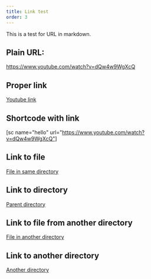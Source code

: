 ```yaml
---
title: Link test
order: 3
---
```


This is a test for URL in markdown.

## Plain URL:

https://www.youtube.com/watch?v=dQw4w9WgXcQ

## Proper link

[Youtube link](https://www.youtube.com/watch?v=dQw4w9WgXcQ)


## Shortcode with link

[sc name="hello" url="https://www.youtube.com/watch?v=dQw4w9WgXcQ"]

## Link to file

[File in same directory](./shortcode-test.md)

## Link to directory

[Parent directory](./)

## Link to file from another directory

[File in another directory](../dir2/my-article.md)

## Link to another directory

[Another directory](../dir1)

